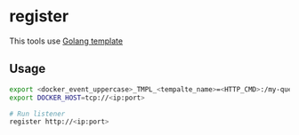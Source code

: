 # register
This tools use  [Golang template](https://golang.org/pkg/text/template/)
## Usage
```sh
export <docker_event_uppercase>_TMPL_<tempalte_name>=<HTTP_CMD>:/my-query data
export DOCKER_HOST=tcp://<ip:port>

# Run listener
register http://<ip:port>
```